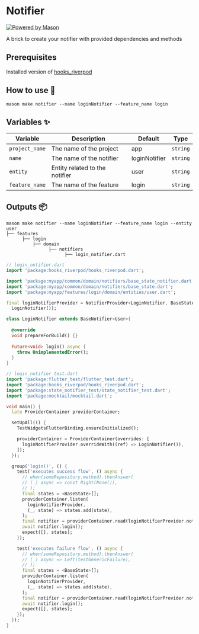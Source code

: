# Notifier

[![Powered by Mason](https://img.shields.io/endpoint?url=https%3A%2F%2Ftinyurl.com%2Fmason-badge)](https://github.com/felangel/mason)

A brick to create your notifier with provided dependencies and methods

## Prerequisites

Installed version of [hooks_riverpod](https://pub.dev/packages/hooks_riverpod)

## How to use 🚀

```
mason make notifier --name loginNotifier --feature_name login
```

## Variables ✨

| Variable       | Description                    | Default       | Type     |
| -------------- | ------------------------------ | ------------- | -------- |
| `project_name` | The name of the project        | app           | `string` |
| `name`         | The name of the notifier       | loginNotifier | `string` |
| `entity`       | Entity related to the notifier | user          | `string` |
| `feature_name` | The name of the feature        | login         | `string` |

## Outputs 📦

```
mason make notifier --name loginNotifier --feature_name login --entity user
├── features
      ├── login
          ├── domain
                ├── notifiers
                      ├── login_notifier.dart
```

```dart
// login_notifier.dart
import 'package:hooks_riverpod/hooks_riverpod.dart';

import 'package:myapp/common/domain/notifiers/base_state_notifier.dart';
import 'package:myapp/common/domain/notifiers/base_state.dart';
import 'package:myapp/features/login/domain/entities/user.dart';

final loginNotifierProvider = NotifierProvider<LoginNotifier, BaseState<User>>((ref) => 
  LoginNotifier());

class LoginNotifier extends BaseNotifier<User>{
  
  @override
  void prepareForBuild() {}
  
  Future<void> login() async {
    throw UnimplementedError();
  }
}

// login_notifier_test.dart
import 'package:flutter_test/flutter_test.dart';
import 'package:hooks_riverpod/hooks_riverpod.dart';
import 'package:state_notifier_test/state_notifier_test.dart';
import 'package:mocktail/mocktail.dart';

void main() {
  late ProviderContainer providerContainer;

  setUpAll(() {
    TestWidgetsFlutterBinding.ensureInitialized();

    providerContainer = ProviderContainer(overrides: [
      loginNotifierProvider.overrideWith((ref) => LoginNotifier()),
    ]);
  });

  group('login()', () {
    test('executes success flow', () async {
      // when(someRepository.method).thenAnswer(
      // (_) async => const Right(None()),
      // );
      final states = <BaseState>[];
      providerContainer.listen(
        loginNotifierProvider,
        (_, state) => states.add(state),
      );
      final notifier = providerContainer.read(loginNotifierProvider.notifier);
      await notifier.login();
      expect([], states);
    });

    test('executes failure flow', () async {
      // when(someRepository.method).thenAnswer(
      // (_) async => Left(testGenericFailure),
      // );
      final states = <BaseState>[];
      providerContainer.listen(
        loginNotifierProvider,
        (_, state) => states.add(state),
      );
      final notifier = providerContainer.read(loginNotifierProvider.notifier);
      await notifier.login();
      expect([], states);
    });
  });
}
```
